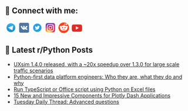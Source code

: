 ## 🔎 Connect with me:
[<img src="https://github.com/bullbesh/bullbesh/blob/main/images/Telegram.png" width="32" height="32" />](https://t.me/bullbesh)
[<img src="https://github.com/bullbesh/bullbesh/blob/main/images/VK.png" width="32" height="32" />](https://vk.com/bullbesh)
[<img src="https://github.com/bullbesh/bullbesh/blob/main/images/Twitter.png" width="32" height="32" />](https://twitter.com/bullbesh1)
[<img src="https://github.com/bullbesh/bullbesh/blob/main/images/Instagram.png" width="32" height="32" />](https://www.instagram.com/bullbesh)
[<img src="https://github.com/bullbesh/bullbesh/blob/main/images/Reddit.png" width="32" height="32" />](https://www.reddit.com/user/bullbesh)
[<img src="https://github.com/bullbesh/bullbesh/blob/main/images/YouTube.png" width="32" height="32" />](https://www.youtube.com/channel/UCtfjRs6uzgq5mfm8S06WTcg)

## 📕 Latest r/Python Posts
<!-- BLOG-POST-LIST:START -->
- [UXsim 1.4.0 released, with a ~20x speedup over 1.3.0 for large scale traffic scenarios](https://www.reddit.com/r/Python/comments/1efnuau/uxsim_140_released_with_a_20x_speedup_over_130/)
- [Python-first data platform engineers: Who they are, what they do and why](https://www.reddit.com/r/Python/comments/1efndj1/pythonfirst_data_platform_engineers_who_they_are/)
- [Run TypeScript or Office script using Python on Excel files](https://www.reddit.com/r/Python/comments/1eflrmt/run_typescript_or_office_script_using_python_on/)
- [15 New and Impressive Components for Plotly Dash Applications](https://www.reddit.com/r/Python/comments/1effrss/15_new_and_impressive_components_for_plotly_dash/)
- [Tuesday Daily Thread: Advanced questions](https://www.reddit.com/r/Python/comments/1eff15m/tuesday_daily_thread_advanced_questions/)
<!-- BLOG-POST-LIST:END -->
